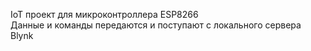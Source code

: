 IoT проект для микроконтроллера ESP8266 <br>
Данные и команды передаются и поступают с локального сервера Blynk